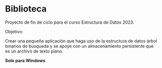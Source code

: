 # Biblioteca

Proyecto de fin de ciclo para el curso Estructura de Datos 2023.

Objetivo:

Crear una pequeña aplicación que haga uso de la estructura de datos árbol binarios de busqueda y se apoye con un almacenamiento persistente que es un archivo de texto plano.

**Solo para Windows**
